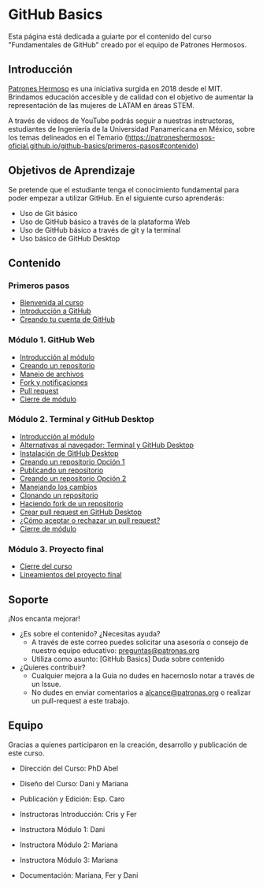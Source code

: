 # GitHub Basics

Esta página está dedicada a guiarte por el contenido del curso "Fundamentales de GitHub" creado por el equipo de Patrones Hermosos.

## Introducción

[Patrones Hermoso](www.patroneshermosos.com) es una iniciativa surgida en 2018 desde el MIT.
Brindamos educación accesible y de calidad con el objetivo de aumentar la representación de las mujeres de LATAM en áreas STEM.

A través de videos de YouTube podrás seguir a nuestras instructoras, estudiantes de Ingeniería de la Universidad Panamericana en México, sobre los temas delineados en el Temario (https://patroneshermosos-oficial.github.io/github-basics/primeros-pasos#contenido)

## Objetivos de Aprendizaje

Se pretende que el estudiante tenga el conocimiento fundamental para poder empezar a utilizar GitHub.
En el siguiente curso aprenderás:

- Uso de Git básico
- Uso de GitHub básico a través de la plataforma Web
- Uso de GitHub básico a través de git y la terminal
- Uso básico de GitHub Desktop

## Contenido

### Primeros pasos

- [Bienvenida al curso](https://patroneshermosos-oficial.github.io/github-basics/primeros-pasos)
- [Introducción a GitHub](https://patroneshermosos-oficial.github.io/github-basics/primeros-pasos)
- [Creando tu cuenta de GitHub](https://patroneshermosos-oficial.github.io/github-basics/primeros-pasos)

### Módulo 1. GitHub Web

- [Introducción al módulo](https://patroneshermosos-oficial.github.io/github-basics/modulo-uno)
- [Creando un repositorio](https://patroneshermosos-oficial.github.io/github-basics/modulo-uno)
- [Manejo de archivos](https://patroneshermosos-oficial.github.io/github-basics/modulo-uno)
- [Fork y notificaciones](https://patroneshermosos-oficial.github.io/github-basics/modulo-uno)
- [Pull request](https://patroneshermosos-oficial.github.io/github-basics/modulo-uno)
- [Cierre de módulo](https://patroneshermosos-oficial.github.io/github-basics/modulo-uno)

### Módulo 2. Terminal y GitHub Desktop

- [Introducción al módulo](https://patroneshermosos-oficial.github.io/github-basics/modulo-dos)
- [Alternativas al navegador: Terminal y GitHub Desktop](https://patroneshermosos-oficial.github.io/github-basics/modulo-dos)
- [Instalación de GitHub Desktop](https://patroneshermosos-oficial.github.io/github-basics/modulo-dos)
- [Creando un repositorio Opción 1](https://patroneshermosos-oficial.github.io/github-basics/modulo-dos)
- [Publicando un repositorio](https://patroneshermosos-oficial.github.io/github-basics/modulo-dos)
- [Creando un repositorio Opción 2](https://patroneshermosos-oficial.github.io/github-basics/modulo-dos)
- [Manejando los cambios](https://patroneshermosos-oficial.github.io/github-basics/modulo-dos)
- [Clonando un repositorio](https://patroneshermosos-oficial.github.io/github-basics/modulo-dos)
- [Haciendo fork de un repositorio](https://patroneshermosos-oficial.github.io/github-basics/modulo-dos)
- [Crear pull request en GitHub Desktop](https://patroneshermosos-oficial.github.io/github-basics/modulo-dos)
- [¿Cómo aceptar o rechazar un pull request?](https://patroneshermosos-oficial.github.io/github-basics/modulo-dos)
- [Cierre de módulo](https://patroneshermosos-oficial.github.io/github-basics/modulo-dos)

### Módulo 3. Proyecto final

- [Cierre del curso](https://patroneshermosos-oficial.github.io/github-basics/proyecto-final)
- [Lineamientos del proyecto final](https://patroneshermosos-oficial.github.io/github-basics/proyecto-final)

## Soporte

¡Nos encanta mejorar!

- ¿Es sobre el contenido? ¿Necesitas ayuda?
  - A través de este correo puedes solicitar una asesoría o consejo de nuestro equipo educativo: preguntas@patronas.org
  - Utiliza como asunto: [GitHub Basics] Duda sobre contenido
- ¿Quieres contribuir?
  - Cualquier mejora a la Guía no dudes en hacernoslo notar a través de un Issue.
  - No dudes en enviar comentarios a alcance@patronas.org o realizar un pull-request a este trabajo.

## Equipo

Gracias a quienes participaron en la creación, desarrollo y publicación de este curso.

- Dirección del Curso: PhD Abel
- Diseño del Curso: Dani y Mariana
- Publicación y Edición: Esp. Caro

- Instructoras Introducción: Cris y Fer
- Instructora Módulo 1: Dani
- Instructora Módulo 2: Mariana
- Instructora Módulo 3: Mariana
- Documentación: Mariana, Fer y Dani
